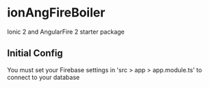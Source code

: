 # ionAngFireBoiler

Ionic 2 and AngularFire 2 starter package

## Initial Config

You must set your Firebase settings in 'src > app > app.module.ts' to connect to your database
